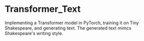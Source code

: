 # Transformer_Text
Implementing a Transformer model in PyTorch,  training it on Tiny Shakespeare, and generating text.
The generated text mimcs Shakespeare's writing style.
